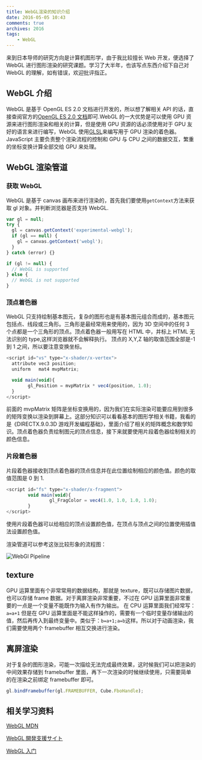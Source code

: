 ```yaml
---
title: WebGL渲染的知识介绍
date: 2016-05-05 10:43
comments: true
archives: 2016
tags:
	- WebGL
---
```


来到日本导师的研究方向是计算机图形学，由于我比较擅长 Web 开发，便选择了 WebGL 进行图形渲染的研究课题。学习了大半年，也该写点东西介绍下自己对 WebGL 的理解，如有错误，欢迎批评指正。

## WebGL 介绍

WebGL 是基于 OpenGL ES 2.0 文档进行开发的，所以想了解相关 API 的话，直接查阅官方的[OpenGL ES 2.0 文档](https://www.khronos.org/registry/gles/specs/2.0/es_full_spec_2.0.25.pdf)即可.WebGL 的一大优势是可以使用 GPU 资源来进行图形渲染和相关的计算，但是使用 GPU 资源的话必须使用对于 GPU 友好的语言来进行编写，WebGL 使用[GLSL](https://en.wikipedia.org/wiki/OpenGL_Shading_Language)来编写用于 GPU 渲染的着色器。
JavaScript 主要负责整个渲染流程的控制和 GPU 与 CPU 之间的数据交互，繁重的坐标变换计算全部交给 GPU 来处理。

## WebGL 渲染管道

### 获取 WebGL

WebGL 是基于 canvas 画布来进行渲染的，首先我们要使用`getContext`方法来获取 gl 对象。并判断浏览器是否支持 WebGL.

```js
var gl = null;
try {
  gl = canvas.getContext('experimental-webgl');
  if (gl == null) {
    gl = canvas.getContext('webgl');
  }
} catch (error) {}

if (gl != null) {
  // WebGL is supported
} else {
  // WebGL is not supported
}
```

### 顶点着色器

WebGL 只支持绘制基本图元，复杂的图形也是有基本图元组合而成的，基本图元包括点、线段或三角形。三角形是最经常用来使用的，因为 3D 空间中的任何 3 个点都是一个三角形的顶点。顶点着色器一般用写在 HTML 中，并标上 HTML 无法识别的 type,这样浏览器就不会解释执行。
顶点的 X,Y,Z 轴的取值范围全部是-1 到 1 之间，所以要注意变换坐标。

```js
<script id="vs" type="x-shader/x-vertex">
  attribute vec3 position;
  uniform   mat4 mvpMatrix;

  void main(void){
  		gl_Position = mvpMatrix * vec4(position, 1.0);
  }
</script>
```

前面的 mvpMatrix 矩阵是坐标变换用的，因为我们在实际渲染可能要应用到很多的矩阵变换以渲染到屏幕上。这部分知识可以看看基本的图形学相关书籍，我看的是《DIRECTX.9.0.3D 游戏开发编程基础》，里面介绍了相关的矩阵概念和数学知识。顶点着色器负责绘制图元的顶点信息，接下来就要使用片段着色器绘制相关的颜色信息。

### 片段着色器

片段着色器接收到顶点着色器的顶点信息并在此位置绘制相应的颜色值。颜色的取值范围是 0 到 1.

```js
<script id="fs" type="x-shader/x-fragment">
		void main(void){
				gl_FragColor = vec4(1.0, 1.0, 1.0, 1.0);
		}
</script>
```

使用片段着色器可以给相应的顶点设置颜色值，在顶点与顶点之间的位置使用插值法设置颜色值。

渲染管道可以参考这张比较形象的流程图：

![WebGl Pipeline](http://www.tutorialspoint.com/webgl/images/webgl_graphics_pipeline.jpg)

## texture

GPU 运算里面有个非常常用的数据结构，那就是 texture，既可以存储图片数据，也可以存储 frame 数据。对于离屏渲染非常重要，不过在 GPU 运算里面非常重要的一点是一个变量不能既作为输入有作为输出。
在 CPU 运算里面我们经常写： `a=a+1` 但是在 GPU 运算里面是不能这样操作的，需要有一个临时变量存储输出的值，然后再传入到最终变量中。类似于：`b=a+1;a=b`这样。所以对于动画渲染，我们需要使用两个 framebuffer
相互交换进行渲染。

## 离屏渲染

对于复杂的图形渲染，可能一次描绘无法完成最终效果，这时候我们可以把渲染的中间效果存储到 framebuffer 里面，再下一次渲染的时候继续使用，只需要简单的在渲染之前绑定 framebuffer 即可。

```js
gl.bindFramebuffer(gl.FRAMEBUFFER, Cube.FboHandle);
```

## 相关学习资料

[WebGL MDN](https://developer.mozilla.org/en-US/docs/Web/API/WebGL_API)

[WebGL 開発支援サイト](https://wgld.org/)

[WebGL 入门](http://blog.csdn.net/column/details/webgl.html)
